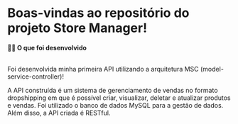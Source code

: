 # Boas-vindas ao repositório do projeto Store Manager!

<summary><strong>👨‍💻 O que foi desenvolvido</strong></summary><br />

Foi desenvolvida minha primeira API utilizando a arquitetura MSC (model-service-controller)!

A API construída é um sistema de gerenciamento de vendas no formato dropshipping em que é possível criar, visualizar, deletar e atualizar produtos e vendas. Foi utilizado o banco de dados MySQL para a gestão de dados. Além disso, a API criada é RESTful.
